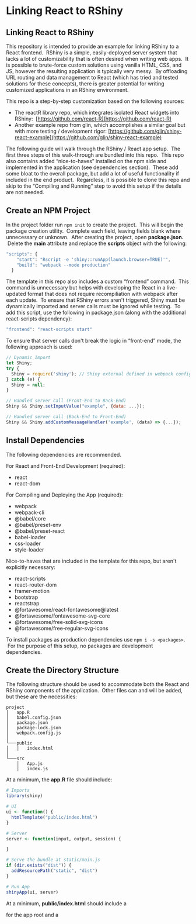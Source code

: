 # Linking React to RShiny
Linking React to RShiny
-----------------------

This repository is intended to provide an example for linking RShiny to a React frontend.  RShiny is a simple, easily-deployed server system that lacks a lot of customizability that is often desired when writing web apps.  It is possible to brute-force custom solutions using vanilla HTML, CSS, and JS, however the resulting application is typically very messy.  By offloading URL routing and data management to React (which has tried and tested solutions for these concepts), there is greater potential for writing customized applications in an RShiny environment.

This repo is a step-by-step customization based on the following sources:

*   The reactR library repo, which integrates isolated React widgets into RShiny:  [https://github.com/react-R](https://github.com/react-R)
*   Another example repo from glin, which accomplishes a similar goal but with more testing / development rigor: [https://github.com/glin/shiny-react-example](https://github.com/glin/shiny-react-example)

The following guide will walk through the RShiny / React app setup.  The first three steps of this walk-through are bundled into this repo.  This repo also contains added “nice-to-haves” installed on the npm side and implemented in the application (see dependencies section).  These add some bloat to the overall package, but add a lot of useful functionality if included in the end product.  Regardless, it is possible to clone this repo and skip to the “Compiling and Running” step to avoid this setup if the details are not needed.

Create an NPM Project
---------------------

In the project folder run `npm init` to create the project.  This will begin the package creation utility.  Complete each field, leaving fields blank where unnecessary or unknown.  After creating the project, open **package.json.**  Delete the **main** attribute and replace the **scripts** object with the following:

```javascript
"scripts": {
    "start": "Rscript -e 'shiny::runApp(launch.browser=TRUE)'",
    "build": "webpack --mode production"
  }
```

The template in this repo also includes a custom “frontend” command.  This command is unnecessary but helps with developing the React in a live-updated format that does not require recompiliation with webpack after each update.  To ensure that RShiny errors aren't triggered, Shiny must be dynamically imported and server calls must be ignored while testing.  To add this script, use the following in package.json (along with the additional react-scripts dependency):

```javascript
"frontend": "react-scripts start"
```

To ensure that server calls don't break the logic in “front-end” mode, the following approach is used:

```javascript
// Dynamic Import
let Shiny;
try {
  Shiny = require('shiny'); // Shiny external defined in webpack config
} catch (e) {
  Shiny = null;
}

// Handled server call (Front-End to Back-End)
Shiny && Shiny.setInputValue("example", {data: ...});

// Handled server call (Back-End to Front-End)
Shiny && Shiny.addCustomMessageHandler('example', (data) => {...});
```

Install Dependencies
--------------------

The following dependencies are recommended.

For React and Front-End Development (required):

*   react
*   react-dom

For Compiling and Deploying the App (required):

*   webpack
*   webpack-cli
*   @babel/core
*   @babel/preset-env
*   @babel/preset-react
*   babel-loader
*   css-loader
*   style-loader

Nice-to-haves that are included in the template for this repo, but aren't explicitly necessary:

*   react-scripts
*   react-router-dom
*   framer-motion
*   bootstrap
*   reactstrap
*   @fortawesome/react-fontawesome@latest
*   @fortawesome/fontawesome-svg-core
*   @fortawesome/free-solid-svg-icons
*   @fortawesome/free-regular-svg-icons

To install packages as production dependencies use `npm i -s <packages>`.  For the purpose of this setup, no packages are development dependencies.

Create the Directory Structure
------------------------------

The following structure should be used to accommodate both the React and RShiny components of the application.  Other files can and will be added, but these are the necessities:

```text-plain
project
│	app.R
│	babel.config.json
│	package.json
│	package-lock.json
│	webpack.config.js
│
└───public
│   │   index.html
│   
└───src
    │   App.js
    │   index.js
```

At a minimum, the **app.R** file should include:

```r
# Imports
library(shiny)

# UI
ui <- function() {
  htmlTemplate("public/index.html")
}

# Server
server <- function(input, output, session) {

}

# Serve the bundle at static/main.js
if (dir.exists("dist")) {
  addResourcePath("static", "dist")
}

# Run App
shinyApp(ui, server)
```

At a minimum, **public/index.html** should include a <div> for the app root and a <script> linking to the webpack-compiled React code (named “main.js” in this template package - see webpack configuration):

```html
<!DOCTYPE html>
<html lang="en">

<head>
	...
	{{ headContent() }}
</head>

<body>
  <div id="app" />
  <script src="static/main.js" type="text/javascript"></script>
</body>

</html>
```

An important note regarding this setup:

> Note that the combination of  `htmlTemplate("public/index.html")` in the Shiny UI and `{{ headContent() }}` in index.html is vital to loading Shiny within JavaScript for use in React.

The **src/index.js** file should at a minimum include the basic imports and link the React app to the root node in the html:

```javascript
import React from 'react';
import ReactDOM from 'react-dom/client';
import App from './App'

const root = ReactDOM.createRoot(document.getElementById('app'));
root.render(
  <React.StrictMode>
    <App />
  </React.StrictMode>
);
```

The **src/App.js** file should contain the application code.  This will be completely dynamic.  But, for the purpose of this walk-through, a hello world example is as follows:

```javascript
import React from 'react'

const App = () => {
  return (
    <h1>Hello World</h1>
  );
}
export default App;
```

Add the following to the **babel.config.json** file:

```javascript
{
  "presets": ["@babel/preset-env", "@babel/preset-react"]
}
```

Finally, the **webpack.config.js** file should contain all of the configuration needed to compile the React app:

```javascript
module.exports = {

  output: {
    // Serve the bundle from /static
    publicPath: '/static/'
  },

  module: {
    rules: [
      {
        test: /\.js$/,
        exclude: /node_modules/,
        use: 'babel-loader'
      },
      {
        test: /\.css$/,
        use: ['style-loader', 'css-loader']
      }
    ]
  },

  externals: {
    'shiny': 'window.Shiny'
  }

}
```

Compiling and Running
---------------------

After creating or cloning the Shiny/React template, the following steps can be taken to build the application and run it locally.  Set-up only requires `npm` and the steps are as follows:

```text-plain
npm install
npm run build
npm start
```

Note that on the RSVP server it is not necessary to run `npm start`.  Once the application is built in the ShinyApps directory, it will automatically deploy just like a typical RShiny application.  As mentioned, the repo contains an additional command which boots only the React front end and enables live-updates without the need to recompile React for RShiny integration:

```text-plain
npm run frontend
```

Remember that this command requires a dynamic import of Shiny on the JavaScript side and explicit handing of R server calls when the server is not running in front-end mode.

Front-End / Back-End Communication
----------------------------------

Shiny contains built-in functionality for processing communication between the front-end and back-end.  This repo uses the webpack configuration to expose ‘window.Shiny’ to React specifically.  This is not necessary, but it is cleaner and adds to traceability.  To import Shiny functions on the JavaScript side, the following import should be included in the React module:

```javascript
// Basic import
import Shiny from 'shiny';

// Dynamic import (for frontend testing)
let Shiny;
try {
  Shiny = require('shiny');
} catch (e) {
  Shiny = null;
}
```

### Front-End to Back-End

Once imported, the Shiny “library” allows communication to the server and the establishment of event handlers to monitor server response.  To send messages from the front-end to the back-end, use the following JavaScript functionality:

```javascript
// Check the Shiny is imported and send a message to the server:
Shiny && Shiny.setInputValue("functionName", { data: {} });
```

where “functionName” is the name of an observeEvent function handled on the Shiny server like so:

```r
observeEvent(input$functionName, {
	...
})
```

### Back-End to Front-End

To send messages from the server to the front-end, first use RShiny session$sendCustomMessage with a “type” corresponding the the front-end function name and a “message” corresponding to the data passed from the server to the front-end:

```r
session$sendCustomMessage(type = "functionName",
	# lists convert nicely to JSON (usually)
	message = list(data = list())
)
```

Handling these events on the front-end are a bit trickier.  Since we need to setup event handlers to monitor back-end responses, a decent solution in React is to use a one-shot useEffect() hook, which monitors the Shiny addCustomMessageHandler function:

```javascript
useEffect(() => {
	Shiny && Shiny.addCustomMessageHandler("functionName", (data) => {
		...
	});
}, []);
```

Final Notes
-----------

Other than communication, this solution works pretty well to solve many of the challenges of using Shiny.  The server calls and “responses” are unique and a little odd to implement, but with a properly designed React app, most of the data manipulation and operation should be manageable in the front-end.  This will keep server communication to a minimum.

It should be noted that the glin repo listed above ([https://github.com/glin/shiny-react-example](https://github.com/glin/shiny-react-example)) does an awesome job of emulating reactives from native Shiny using the JavaScript recharts ([https://recharts.org/](https://recharts.org/)) library.  This implementation seemingly brings everything full-circle such that it is possibly to handle only R analysis on the Shiny side and everything else in React.
